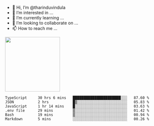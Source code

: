 - 👋 Hi, I’m @tharinduvindula
- 👀 I’m interested in ...
- 🌱 I’m currently learning ...
- 💞️ I’m looking to collaborate on ...
- 📫 How to reach me ...

<!---
tharinduvindula/tharinduvindula is a ✨ special ✨ repository because its `README.md` (this file) appears on your GitHub profile.
You can click the Preview link to take a look at your changes.
--->

<img height="180em" src="https://github-readme-stats.vercel.app/api?username=tharinduvindula&show_icons=true&hide_border=false&&count_private=true&include_all_commits=true" />


<!--START_SECTION:waka-->

```text
TypeScript     30 hrs 6 mins   ██████████████████████░░░   87.60 %
JSON           2 hrs           █▒░░░░░░░░░░░░░░░░░░░░░░░   05.83 %
JavaScript     1 hr 14 mins    █░░░░░░░░░░░░░░░░░░░░░░░░   03.63 %
.env file      29 mins         ▒░░░░░░░░░░░░░░░░░░░░░░░░   01.42 %
Bash           19 mins         ▒░░░░░░░░░░░░░░░░░░░░░░░░   00.94 %
Markdown       5 mins          ░░░░░░░░░░░░░░░░░░░░░░░░░   00.26 %
```

<!--END_SECTION:waka-->
